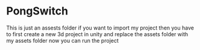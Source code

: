 # PongSwitch

This is just an assests folder 
if you want to import my project then you have to first create a new 3d project in unity and replace the assets folder with my assets folder 
now you can run the project
